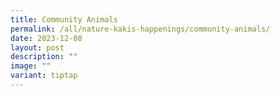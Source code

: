 ```yaml
---
title: Community Animals
permalink: /all/nature-kakis-happenings/community-animals/
date: 2023-12-08
layout: post
description: ""
image: ""
variant: tiptap
---
```

